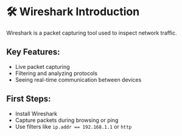# 🛠️ Wireshark Introduction

Wireshark is a packet capturing tool used to inspect network traffic.

## Key Features:
- Live packet capturing
- Filtering and analyzing protocols
- Seeing real-time communication between devices

## First Steps:
- Install Wireshark
- Capture packets during browsing or ping
- Use filters like `ip.addr == 192.168.1.1` or `http`

